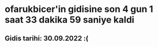 # ofarukbicer'in gidisine son 4 gun 1 saat 33 dakika 59 saniye kaldi

## Gidis tarihi: 30.09.2022 :(
